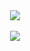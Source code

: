 <!--# cars-->

<div align="center">
    <img src="https://64.media.tumblr.com/8e031c1e39f07c198ab2de34da458286/30c58b19501644e2-fd/s540x810/03c73aa4e4bd2b587a1221e16e4bc64e01924035.gifv">
<div>

<div align="center">
    <br><img src="https://camo.githubusercontent.com/1df670224134589982a9921a4d2e810a4f9010327fb533b1a104481b6271c3c9/68747470733a2f2f632e74656e6f722e636f6d2f5f72336e766f4a556e446b41414141432f796f64612d6d61792e676966">
<div>